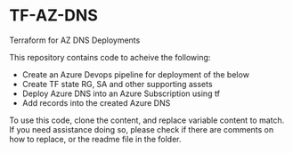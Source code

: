 # TF-AZ-DNS
Terraform for AZ DNS Deployments

This repository contains code to acheive the following:
- Create an Azure Devops pipeline for deployment of the below
- Create TF state RG, SA and other supporting assets
- Deploy Azure DNS into an Azure Subscription using tf
- Add records into the created Azure DNS

To use this code, clone the content, and replace variable content to match.
If you need assistance doing so, please check if there are comments on how to replace, or the readme file in the folder.
